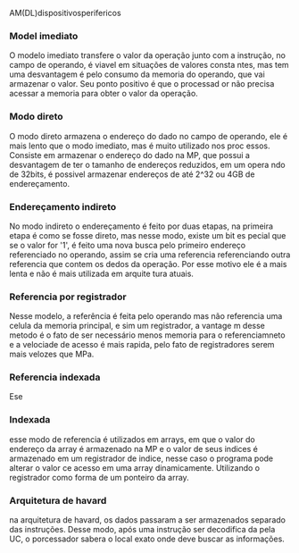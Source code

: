 AM(DL)dispositivosperifericos
 ### Model imediato 
O modelo imediato transfere o valor da operação junto com a instrução, no campo de operando, é viavel em situações de valores consta ntes, mas tem uma desvantagem é pelo consumo da memoria do operando, que vai armazenar o valor. Seu ponto positivo é que o processad or não precisa acessar a memoria para obter o valor da operação.
 ### Modo direto
O modo direto armazena o endereço do dado no campo de operando, ele é mais lento que o modo imediato, mas é muito utilizado nos proc essos. Consiste em armazenar o endereço do dado na MP, que possui a desvantagem de ter o tamanho de endereços reduzidos, em um opera ndo de 32bits, é possivel armazenar endereços de até 2^32 ou 4GB de endereçamento.
 ### Endereçamento indireto 
No modo indireto o endereçamento é feito por duas etapas, na primeira etapa é como se fosse direto, mas nesse modo, existe um bit es pecial que se o valor for '1', é feito uma nova busca pelo primeiro endereço referenciado no operando, assim se cria uma referencia  referenciando outra referencia que contem os dedos da operação. Por esse motivo ele é a mais lenta e não é mais utilizada em arquite tura atuais. 
 ### Referencia por registrador
Nesse modelo, a referência é feita pelo operando mas não referencia uma celula da memoria principal, e sim um registrador, a vantage m desse metodo é o fato de ser necessário menos memoria para o referenciamneto e a velociade de acesso é mais rapida, pelo fato de 
registradores serem mais velozes que MPa.
 ### Referencia indexada
Ese


 ### Indexada 
esse modo de referencia é utilizados em arrays, em que o valor do endereço da array é armazenado na MP e o valor de seus indices é 
armazenado em um registrador de indice, nesse caso o programa pode alterar o valor ce acesso em uma array dinamicamente. Utilizando  o registrador como forma de um ponteiro da array.
 ### Arquitetura de havard
na arquitetura de havard, os dados passaram a ser armazenados separado das instruções. Desse modo, após uma instrução ser decodifica da pela UC, o porcessador sabera o local exato onde deve buscar as informações.
